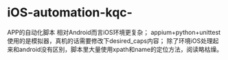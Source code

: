 # iOS-automation-kqc-
APP的自动化脚本
相对Android而言iOS环境更复杂；
appium+python+unittest
使用的是模拟器，真机的话需要修改下desired_caps内容；
除了环境iOS处理起来和android没有区别，脚本里大量使用xpath和name的定位方法，阅读略枯燥。


